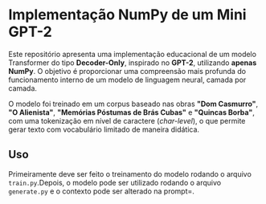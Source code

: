 # Implementação NumPy de um Mini GPT-2

Este repositório apresenta uma implementação educacional de um modelo Transformer do tipo **Decoder-Only**, inspirado no **GPT-2**, utilizando **apenas NumPy**. O objetivo é proporcionar uma compreensão mais profunda do funcionamento interno de um modelo de linguagem neural, camada por camada.

O modelo foi treinado em um corpus baseado nas obras **"Dom Casmurro"**, **"O Alienista"**, **"Memórias Póstumas de Brás Cubas"** e **"Quincas Borba"**, com uma tokenização em nível de caractere (*char-level*), o que permite gerar texto com vocabulário limitado de maneira didática.
## Uso

Primeiramente deve ser feito o treinamento do modelo rodando o arquivo `train.py`.Depois, o modelo pode ser utilizado rodando o arquivo `generate.py` e o contexto pode ser alterado na prompt=.